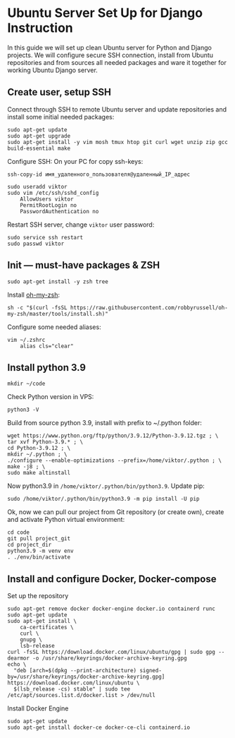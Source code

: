 # Ubuntu Server Set Up for Django Instruction

In this guide we will set up clean Ubuntu server for Python and Django projects. We will configure secure SSH connection, install from Ubuntu repositories and from sources all needed packages and ware it together for working Ubuntu Django server.

## Create user, setup SSH

Connect through SSH to remote Ubuntu server and update repositories and install some initial needed packages:

```
sudo apt-get update
sudo apt-get upgrade
sudo apt-get install -y vim mosh tmux htop git curl wget unzip zip gcc build-essential make
```

Configure SSH:
On your PC for copy ssh-keys:
```
ssh-copy-id имя_удаленного_пользователя@удаленный_IP_aдрес
```

```
sudo useradd viktor
sudo vim /etc/ssh/sshd_config
    AllowUsers viktor
    PermitRootLogin no
    PasswordAuthentication no
```

Restart SSH server, change `viktor` user password:

```
sudo service ssh restart
sudo passwd viktor
```

## Init — must-have packages & ZSH

```
sudo apt-get install -y zsh tree
```

Install [oh-my-zsh](https://github.com/robbyrussell/oh-my-zsh):

```
sh -c "$(curl -fsSL https://raw.githubusercontent.com/robbyrussell/oh-my-zsh/master/tools/install.sh)"
```

Configure some needed aliases:

```
vim ~/.zshrc
    alias cls="clear"
```

## Install python 3.9

```
mkdir ~/code
```

Check Python version in VPS:
```
python3 -V
```

Build from source python 3.9, install with prefix to ~/.python folder:

```
wget https://www.python.org/ftp/python/3.9.12/Python-3.9.12.tgz ; \
tar xvf Python-3.9.* ; \
cd Python-3.9.12 ; \
mkdir ~/.python ; \
./configure --enable-optimizations --prefix=/home/viktor/.python ; \
make -j8 ; \
sudo make altinstall
```

Now python3.9 in `/home/viktor/.python/bin/python3.9`. Update pip:

```
sudo /home/viktor/.python/bin/python3.9 -m pip install -U pip
```

Ok, now we can pull our project from Git repository (or create own), create and activate Python virtual environment:

```
cd code
git pull project_git
cd project_dir
python3.9 -m venv env
. ./env/bin/activate
```

## Install and configure Docker, Docker-compose
Set up the repository

```
sudo apt-get remove docker docker-engine docker.io containerd runc
sudo apt-get update
sudo apt-get install \
    ca-certificates \
    curl \
    gnupg \
    lsb-release
curl -fsSL https://download.docker.com/linux/ubuntu/gpg | sudo gpg --dearmor -o /usr/share/keyrings/docker-archive-keyring.gpg
echo \
  "deb [arch=$(dpkg --print-architecture) signed-by=/usr/share/keyrings/docker-archive-keyring.gpg] https://download.docker.com/linux/ubuntu \
  $(lsb_release -cs) stable" | sudo tee /etc/apt/sources.list.d/docker.list > /dev/null
```
Install Docker Engine
```
sudo apt-get update
sudo apt-get install docker-ce docker-ce-cli containerd.io
```
